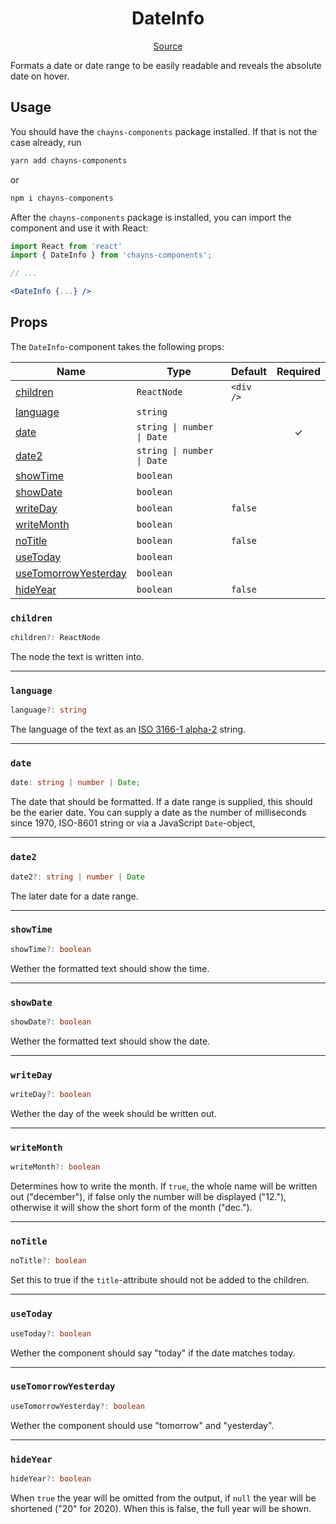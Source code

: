 <h1 align="center">DateInfo</h1>

<p align="center">
    <a href="/src/react-chayns-dateinfo/component/DateInfo.jsx">Source</a>
</p>

Formats a date or date range to be easily readable and reveals the absolute date
on hover.

## Usage

You should have the `chayns-components` package installed. If that is not the
case already, run

```bash
yarn add chayns-components
```

or

```bash
npm i chayns-components
```

After the `chayns-components` package is installed, you can import the component
and use it with React:

```jsx
import React from 'react'
import { DateInfo } from 'chayns-components';

// ...

<DateInfo {...} />
```

## Props

The `DateInfo`-component takes the following props:

| Name                                          | Type                       | Default   | Required |
| --------------------------------------------- | -------------------------- | --------- | :------: |
| [children](#children)                         | `ReactNode`                | `<div />` |          |
| [language](#language)                         | `string`                   |           |          |
| [date](#date)                                 | `string \| number \| Date` |           |    ✓     |
| [date2](#date2)                               | `string \| number \| Date` |           |          |
| [showTime](#showtime)                         | `boolean`                  |           |          |
| [showDate](#showdate)                         | `boolean`                  |           |          |
| [writeDay](#writeday)                         | `boolean`                  | `false`   |          |
| [writeMonth](#writemonth)                     | `boolean`                  |           |          |
| [noTitle](#notitle)                           | `boolean`                  | `false`   |          |
| [useToday](#usetoday)                         | `boolean`                  |           |          |
| [useTomorrowYesterday](#usetomorrowyesterday) | `boolean`                  |           |          |
| [hideYear](#hideyear)                         | `boolean`                  | `false`   |          |

### `children`

```ts
children?: ReactNode
```

The node the text is written into.

---

### `language`

```ts
language?: string
```

The language of the text as an
[ISO 3166-1 alpha-2](https://en.wikipedia.org/wiki/ISO_3166-1_alpha-2) string.

---

### `date`

```ts
date: string | number | Date;
```

The date that should be formatted. If a date range is supplied, this should be
the earier date. You can supply a date as the number of milliseconds since 1970,
ISO-8601 string or via a JavaScript `Date`-object,

---

### `date2`

```ts
date2?: string | number | Date
```

The later date for a date range.

---

### `showTime`

```ts
showTime?: boolean
```

Wether the formatted text should show the time.

---

### `showDate`

```ts
showDate?: boolean
```

Wether the formatted text should show the date.

---

### `writeDay`

```ts
writeDay?: boolean
```

Wether the day of the week should be written out.

---

### `writeMonth`

```ts
writeMonth?: boolean
```

Determines how to write the month. If `true`, the whole name will be written out
("december"), if false only the number will be displayed ("12."), otherwise it
will show the short form of the month ("dec.").

---

### `noTitle`

```ts
noTitle?: boolean
```

Set this to true if the `title`-attribute should not be added to the children.

---

### `useToday`

```ts
useToday?: boolean
```

Wether the component should say "today" if the date matches today.

---

### `useTomorrowYesterday`

```ts
useTomorrowYesterday?: boolean
```

Wether the component should use "tomorrow" and "yesterday".

---

### `hideYear`

```ts
hideYear?: boolean
```

When `true` the year will be omitted from the output, if `null` the year will be
shortened ("20" for 2020). When this is false, the full year will be shown.
